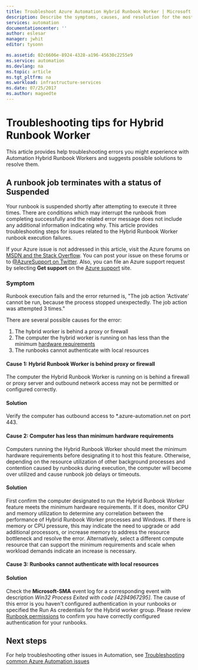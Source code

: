 ```yaml
---
title: Troubleshoot Azure Automation Hybrid Runbook Worker | Microsoft Docs
description: Describe the symptoms, causes, and resolution for the most common Hybrid Runbook Worker issues in Azure Automation.
services: automation
documentationcenter: ''
author: eslesar
manager: jwhit
editor: tysonn

ms.assetid: 02c6606e-8924-4328-a196-45630c2255e9
ms.service: automation
ms.devlang: na
ms.topic: article
ms.tgt_pltfrm: na
ms.workload: infrastructure-services
ms.date: 07/25/2017
ms.author: magoedte
---
```


# Troubleshooting tips for Hybrid Runbook Worker

This article provides help troubleshooting errors you might experience with Automation Hybrid Runbook Workers and suggests possible solutions to resolve them.

## A runbook job terminates with a status of Suspended

Your runbook is suspended shortly after attempting to execute it three times. There are conditions which may interrupt the runbook from completing successfully and the related error message does not include any additional information indicating why. This article provides troubleshooting steps for issues related to the Hybrid Runbook Worker runbook execution failures.

If your Azure issue is not addressed in this article, visit the Azure forums on [MSDN and the Stack Overflow](https://azure.microsoft.com/support/forums/). You can post your issue on these forums or to [@AzureSupport on Twitter](https://twitter.com/AzureSupport). Also, you can file an Azure support request by selecting **Get support** on the [Azure support](https://azure.microsoft.com/support/options/) site.

### Symptom
Runbook execution fails and the error returned is, "The job action 'Activate' cannot be run, because the process stopped unexpectedly. The job action was attempted 3 times."

There are several possible causes for the error: 

1. The hybrid worker is behind a proxy or firewall
2. The computer the hybrid worker is running on has less than the minimum [hardware  requirements](automation-offering-get-started.md#hybrid-runbook-worker)  
3. The runbooks cannot authenticate with local resources

#### Cause 1: Hybrid Runbook Worker is behind proxy or firewall
The computer the Hybrid Runbook Worker is running on is behind a firewall or proxy server and outbound network access may not be permitted or configured correctly.

#### Solution
Verify the computer has outbound access to *.azure-automation.net on port 443. 

#### Cause 2: Computer has less than minimum hardware requirements
Computers running the Hybrid Runbook Worker should meet the minimum hardware requirements before designating it to host this feature. Otherwise, depending on the resource utilization of other background processes and contention caused by runbooks during execution, the computer will become over utilized and cause runbook job delays or timeouts. 

#### Solution
First confirm the computer designated to run the Hybrid Runbook Worker feature meets the minimum hardware requirements.  If it does, monitor CPU and memory utilization to determine any correlation between the performance of Hybrid Runbook Worker processes and Windows.  If there is memory or CPU pressure, this may indicate the need to upgrade or add additional processors, or increase memory to address the resource bottleneck and resolve the error. Alternatively, select a different compute resource that can support the minimum requirements and scale when workload demands indicate an increase is necessary.         

#### Cause 3: Runbooks cannot authenticate with local resources

#### Solution
Check the **Microsoft-SMA** event log for a corresponding event with description *Win32 Process Exited with code [4294967295]*.  The cause of this error is you haven't configured authentication in your runbooks or specified the Run As credentials for the Hybrid worker group.  Please review [Runbook permissions](automation-hrw-run-runbooks.md#runbook-permissions) to confirm you have correctly configured authentication for your runbooks.  

## Next steps

For help troubleshooting other issues in Automation, see [Troubleshooting common Azure Automation issues](automation-troubleshooting-automation-errors.md) 